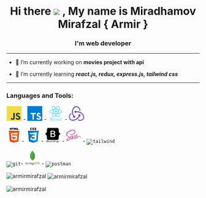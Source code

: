 <h1 align="center">Hi there <img src="https://camo.githubusercontent.com/e8e7b06ecf583bc040eb60e44eb5b8e0ecc5421320a92929ce21522dbc34c891/68747470733a2f2f6d656469612e67697068792e636f6d2f6d656469612f6876524a434c467a6361737252346961377a2f67697068792e676966" width="35px"> ,       My name is Miradhamov Mirafzal { Armir }</h1>
<h3 align="center">I'm web developer</h3>

-----------------------------------------------------------
- 🔭 I’m currently working on **movies project with api**

- 🌱 I’m currently learning ***react.js, redux, express.js, tailwind css***
<p align="left">
</p>

<hr/>

<h3 align="left">Languages and Tools:</h3>

<p align="left"> 
  <code><img src="https://raw.githubusercontent.com/devicons/devicon/master/icons/javascript/javascript-original.svg" alt="javascript" width="40" height="40"/></code> -
  <code><img src="https://raw.githubusercontent.com/devicons/devicon/master/icons/typescript/typescript-original.svg" alt="typescript" width="40" height="40"/></code> -
  <code><img src="https://raw.githubusercontent.com/devicons/devicon/master/icons/react/react-original-wordmark.svg" alt="react" width="40" height="40"/></code> -
  <code><img src="https://raw.githubusercontent.com/devicons/devicon/master/icons/redux/redux-original.svg" alt="redux" width="40" height="40"/></code>


  <code><img src="https://raw.githubusercontent.com/devicons/devicon/master/icons/html5/html5-original-wordmark.svg" alt="html5" width="40" height="40"/></code>-
  <code><img src="https://raw.githubusercontent.com/devicons/devicon/master/icons/css3/css3-original-wordmark.svg" alt="css3" width="40" height="40"/></code>-
  <code><img src="https://raw.githubusercontent.com/devicons/devicon/master/icons/bootstrap/bootstrap-plain-wordmark.svg" alt="bootstrap" width="40" height="40"/></code> -
  <code><img src="https://raw.githubusercontent.com/devicons/devicon/master/icons/sass/sass-original.svg" alt="sass" width="40" height="40"/></code> -
  <code><img src="https://www.vectorlogo.zone/logos/tailwindcss/tailwindcss-icon.svg" alt="tailwind" width="40" height="40"/></code>

  
  <code><img src="https://www.vectorlogo.zone/logos/git-scm/git-scm-icon.svg" alt="git" width="40" height="40"/></code>-
  <code><img src="https://raw.githubusercontent.com/devicons/devicon/master/icons/mongodb/mongodb-original-wordmark.svg" alt="mongodb" width="40" height="40"/></code> -
  <code><img src="https://www.vectorlogo.zone/logos/getpostman/getpostman-icon.svg" alt="postman" width="40" height="40"/></code> 
</p>

<p><img align="left" src="https://github-readme-stats.vercel.app/api/top-langs?username=armirmirafzal&show_icons=true&locale=en&layout=compact" alt="armirmirafzal" /></p>

<p>&nbsp;<img align="center" src="https://github-readme-stats.vercel.app/api?username=armirmirafzal&show_icons=true&locale=en" alt="armirmirafzal" /></p>

<p><img align="center" src="https://github-readme-streak-stats.herokuapp.com/?user=armirmirafzal&" alt="armirmirafzal" /></p>

